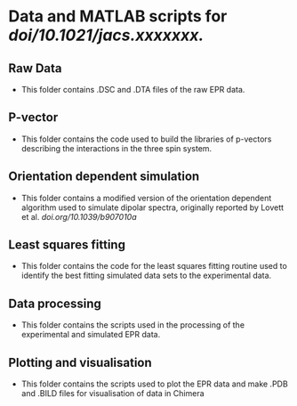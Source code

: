 # Data and MATLAB scripts for *doi/10.1021/jacs.xxxxxxx.*

## Raw Data 
- This folder contains .DSC and .DTA files of the raw EPR data. <br /> 
## P-vector <br />
- This folder contains the code used to build the libraries of p-vectors describing the interactions in the three spin system. <br />
## Orientation dependent simulation <br />
- This folder contains a modified version of the orientation dependent algorithm used to simulate dipolar spectra, originally reported by Lovett et al. *doi.org/10.1039/b907010a* <br />
## Least squares fitting <br />
- This folder contains the code for the least squares fitting routine used to identify the best fitting simulated data sets to the experimental data. <br />
##  Data processing <br />
- This folder contains the scripts used in the processing of the experimental and simulated EPR data. <br />
##  Plotting and visualisation <br />
- This folder contains the scripts used to plot the EPR data and make .PDB and .BILD files for visualisation of data in Chimera
